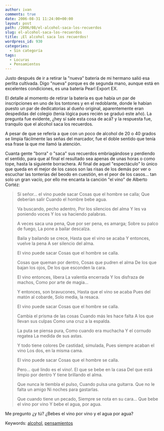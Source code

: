```yaml
---
author: ivan
comments: true
date: 2006-08-31 11:24:00+00:00
layout: post
path: /2006/08/el-alcohol-saca-los-recuerdos
slug: el-alcohol-saca-los-recuerdos
title: ¡El alcohol saca los recuerdos!
wordpress_id: 930
categories:
  - Sin categoría
tags:
  - Locuras
  - Pensamientos
---
```


Justo después de ir a retirar la "nueva" batería de mi hermano salió esa perlita cultivada. Digo "nueva" porque es de segunda mano, aunque está en excelentes condiciones, es una batería Pearl Export EX.

El detalle al momento de retirar la batería es que había un par de inscripciones en uno de los tontones y en el redoblante, donde le habían puesto un par de dedicatorias al dueño original, aparentemente eran despedidas del colegio (tenía lógica pues recién se graduó este año). La pregunta fue evidente, ¿hey sí sale esta cosa de acá? y la respuesta fue, tranquilo que el alcohol saca los recuerdos.

A pesar de que se refería a que con un poco de alcohol de 20 o 40 grados se limpia fácilmente las señas del marcador, fue el doble sentido que tenía esa frase la que me llamó la atención.

Cuanta gente "borra" o "saca" sus recuerdos embriagándose y perdiendo el sentido, para que al final el resultado sea apenas de unas horas o como tope, hasta la siguiente borrachera. Al final de aquel "espectáculo" lo único que queda en el mejor de los casos son las risas de los demás por ver o escuchar las tonterías del beodo en cuestión, en el peor de los casos... tan solo un gran vacío, por ello me encanta la canción "el vino" de Alberto Cortéz:

<blockquote>Sí señor... el vino puede sacar
Cosas que el hombre se calla;
Que deberían salir
Cuando el hombre bebe agua.

Va buscando, pecho adentro,
Por los silencios del alma
Y les va poniendo voces
Y los va haciendo palabras.

A veces saca una pena,
Que por ser pena, es amarga;
Sobre su palco de fuego,
La pone a bailar descalza.

Baila y bailando se crece,
Hasta que el vino se acaba
Y entonces, vuelve la pena
A ser silencio del alma.

El vino puede sacar
Cosas que el hombre se calla.

Cosas que queman por dentro,
Cosas que pudren el alma
De los que bajan los ojos,
De los que esconden la cara.

El vino entonces, libera
La valentía encerrada
Y los disfraza de machos,
Como por arte de magia...

Y entonces, son bravucones,
Hasta que el vino se acaba
Pues del matón al cobarde,
Solo media, la resaca.

El vino puede sacar
Cosas que el hombre se calla.

Cambia el prisma de las cosas
Cuando más les hace falta
A los que llevan sus culpas
Como una cruz a la espalda.

La puta se piensa pura,
Como cuando era muchacha
Y el cornudo regatea
La medida de sus astas.

Y todo tiene colores
De castidad, simulada,
Pues siempre acaban el vino
Los dos, en la misma cama.

El vino puede sacar
Cosas que el hombre se calla.

Pero... qué lindo es el vino!.
El que se bebe en la casa
Del que está limpio por dentro
Y tiene brillando el alma.

Que nunca le tiembla el pulso,
Cuando pulsa una guitarra.
Que no le falta un amigo
Ni noches para gastarlas.

Que cuando tiene un pecado,
Siempre se nota en su cara...
Que bebe el vino por vino
Y bebe el agua, por agua.</blockquote>

Me pregunto ¿y tú? ¿Bebes el vino por vino y el agua por agua?

Keywords: [alcohol](https://www.technorati.com/tags/alcohol), [pensamientos](http://www.technorati.com/tags/pensamientos)
